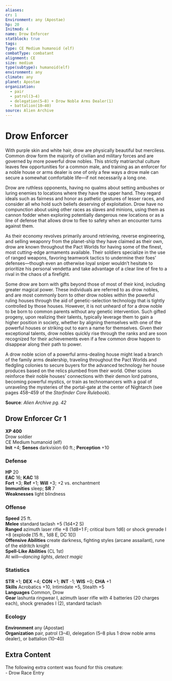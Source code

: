 ```yaml
---
aliases: 
cr: 1
Environment: any (Apostae)
hp: 20
Initmod: 4
name: Drow Enforcer
statblock: true
tags: 
Type: CE Medium humanoid (elf)
combatType: combatant
alignment: CE
size: medium
type(subtype): humanoid(elf)
environment: any
climate: any
planet: Apostae
organization:
  - pair
  - patrol(3–4)
  - delegation(5–8) + Drow Noble Arms Dealer(1)
  - battalion(10–40)
source: Alien Archive
---
```


# Drow Enforcer

With purple skin and white hair, drow are physically beautiful but merciless. Common drow form the majority of civilian and military forces and are governed by more powerful drow nobles. This strictly matriarchal culture leaves few opportunities for a common male, and training as an enforcer for a noble house or arms dealer is one of only a few ways a drow male can secure a somewhat comfortable life—if not necessarily a long one.

Drow are ruthless opponents, having no qualms about setting ambushes or luring enemies to locations where they have the upper hand. They regard ideals such as fairness and honor as pathetic gestures of lesser races, and consider all who hold such beliefs deserving of exploitation. Drow have no compunction about using other races as slaves and minions, using them as cannon fodder when exploring potentially dangerous new locations or as a line of defense that allows drow to flee to safety when an encounter turns against them.

As their economy revolves primarily around retrieving, reverse engineering, and selling weaponry from the planet-ship they have claimed as their own, drow are known throughout the Pact Worlds for having some of the finest, most cutting-edge armaments available. Their soldiers specialize in the use of ranged weapons, favoring teamwork tactics to undermine their foes’ defenses—though even an otherwise loyal sniper wouldn’t hesitate to prioritize his personal vendetta and take advantage of a clear line of fire to a rival in the chaos of a firefight.

Some drow are born with gifts beyond those of most of their kind, including greater magical power. These individuals are referred to as drow nobles, and are most commonly born to other drow nobles within the powerful ruling houses through the aid of genetic-selection technology that is tightly controlled by those houses. However, it is not unheard of for a drow noble to be born to common parents without any genetic intervention. Such gifted progeny, upon realizing their talents, typically leverage them to gain a higher position in society, whether by aligning themselves with one of the powerful houses or striking out to earn a name for themselves. Given their exceptional talents, drow nobles quickly rise through the ranks and are soon recognized for their achievements even if a few common drow happen to disappear along their path to power.

A drow noble scion of a powerful arms-dealing house might lead a branch of the family arms dealership, traveling throughout the Pact Worlds and fledgling colonies to secure buyers for the advanced technology her house produces based on the relics plumbed from their world. Other scions reinforce their noble houses’ connections with their demon lord patrons, becoming powerful mystics, or train as technomancers with a goal of unraveling the mysteries of the portal-gate at the center of Nightarch (see pages 458–459 of the _Starfinder Core Rulebook_).

**Source**:  _Alien Archive pg. 42_

## Drow Enforcer Cr 1

**XP 400**  
Drow soldier  
CE Medium humanoid (elf)  
**Init** +4; **Senses** darkvision 60 ft.; **Perception** +10  

### Defense

**HP** 20  
**EAC** 16; **KAC** 18  
**Fort** +3; **Ref** +1; **Will** +3; +2 vs. enchantment  
**Immunities** sleep; **SR** 7  
**Weaknesses** light blindness

### Offense

**Speed** 25 ft.  
**Melee** standard taclash +5 (1d4+2 S)  
**Ranged** azimuth laser rifle +8 (1d8+1 F; critical burn 1d6) or shock grenade I +8 (explode \[15 ft., 1d8 E, DC 10\])  
**Offensive Abilities** create darkness, fighting styles (arcane assailant), rune of the eldritch knight  
**Spell-Like Abilities** (CL 1st)  
At will—_dancing lights_, _detect magic_

### Statistics

**STR** +1; **DEX** +4; **CON** +1; **INT** -1; **WIS** +0; **CHA** +1  
**Skills** Acrobatics +10, Intimidate +5, Stealth +5  
**Languages** Common, Drow  
**Gear** lashunta ringwear I, azimuth laser rifle with 4 batteries (20 charges each), shock grenades I (2), standard taclash

### Ecology

**Environment** any (Apostae)  
**Organization** pair, patrol (3–4), delegation (5–8 plus 1 drow noble arms dealer), or battalion (10–40)

## Extra Content

The following extra content was found for this creature:  
\- Drow Race Entry


